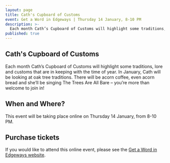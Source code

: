 ```yaml
---
layout: page
title: Cath's Cupboard of Customs
event: Get a Word in Edgeways | Thursday 14 January, 8-10 PM 
description: >-
  Each month Cath’s Cupboard of Customs will highlight some traditions, lore and customs that are in keeping with the time of year. In January, Cath will be looking at oak tree traditions.
published: true
---
```


## Cath's Cupboard of Customs

Each month Cath’s Cupboard of Customs will highlight some traditions, lore and customs that are in keeping with the time of year. In January, Cath will be looking at oak tree traditions. There will be acorn coffee, even acorn bread and she’ll be singing The Trees Are All Bare – you’re more than welcome to join in!

## When and Where? 

This event will be taking place online on Thursday 14 January, from 8-10 PM.  

## Purchase tickets

If you would like to attend this online event, please see the [Get a Word in Edgeways website](https://www.getawordinedgeways.co.uk/explore/online-concerts/2021-01-14.php).  

<!-- I added the following JS in order to open all links in a new tab. -->

<script>

var links = document.links;

for (var i = 0, linksLength = links.length; i < linksLength; i++) {
   if (links[i].hostname != window.location.hostname) {
       links[i].target = '_blank';
   } 
}

</script>

